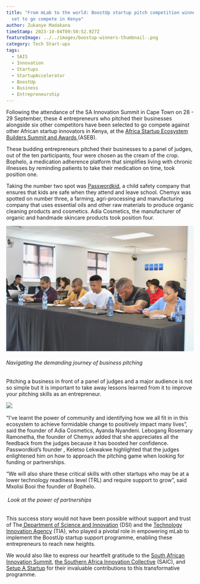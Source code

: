 ```yaml
---
title: "From mLab to the world: BoostUp startup pitch competition winners are
  set to go compete in Kenya"
author: Zukanye Madakana
timeStamp: 2023-10-04T09:50:52.927Z
featureImage: ../../images/boostup-winners-thumbnail-.png
category: Tech Start-ups
tags:
  - SAIS
  - Innovation
  - Startups
  - StartupAccelerator
  - BoostUp
  - Business
  - Entrepreneurship
---
```

Following the attendance of the SA Innovation Summit in Cape Town on 28 - 29 September, these 4 entrepreneurs who pitched their businesses alongside six other competitors have been selected to go compete against other African startup innovators in Kenya, at the [Africa Startup Ecosystem Builders Summit and Awards ](https://asebsummit.com)(ASEB). 

These budding entrepreneurs pitched their businesses to a panel of judges, out of the ten participants, four were chosen as the cream of the crop. Bophelo, a medication adherence platform that simplifies living with chronic illnesses by reminding patients to take their medication on time, took position one. 

Taking the number two spot was [Passwordkid](https://passwordkid.co.za), a child safety company that ensures that kids are safe when they attend and leave school. Chemyx was spotted on number three, a farming, agri-processing and manufacturing company that uses essential oils and other raw materials to produce organic cleaning products and cosmetics. Adia Cosmetics, the manufacturer of organic and handmade skincare products took position four. 

![BoostUp startups at a pitch training in Cape Town](../../images/pitch-training-.jpg)

###### Navigating the demanding journey of business pitching 

Pitching a business in front of a panel of judges and a major audience is not so simple but it is important to take away lessons learned from it to improve your pitching skills as an entrepreneur. 

![](https://lh5.googleusercontent.com/Ybz3X784ZOvFyVBfopXMMZZcpWrDrfSqZBVp9QcigvVjWuFvjF29VHFB6J2RvOJ9OYn1KTjMcK5H_NYbGZs_3PYgDEDwlm8kWjOZuERorwPHbzXi-3NFgx8jgqAEMkVo17wjZHgvNFiDXXDcFpvJbg)

“I've learnt the power of community and identifying how we all fit in in this ecosystem to achieve formidable change to positively impact many lives”, said the founder of Adia Cosmetics, Ayanda Nyandeni. Lebogang Rosemary Ramonetha, the founder of Chemyx added that she appreciates all the feedback from the judges because it has boosted her confidence. Passwordkid’s founder , Keletso Lekwakwe highlighted that the judges enlightened him on how to approach the pitching game when looking for funding or partnerships. 

“We will also share these critical skills with other startups who may be at a lower technology readiness level (TRL) and require support to grow”, said Mxolisi Booi the founder of Bophelo. 

######  Look at the power of partnerships 

This success story would not have been possible without support and trust of The[ Department of Science and Innovation](https://www.dst.gov.za) (DSI) and the [Technology Innovation Agency](https://www.tia.org.za) (TIA), who played a pivotal role in empowering mLab to implement the BoostUp startup support programme, enabling these entrepreneurs to reach new heights.

We would also like to express our heartfelt gratitude to the [South African Innovation Summit](https://innovationsummit.co.za), [the Southern Africa Innovation Collective](https://www.sainnovationcollective.org) (SAIC), and [Setup A Startup](https://setupastartup.org) for their invaluable contributions to this transformative programme.